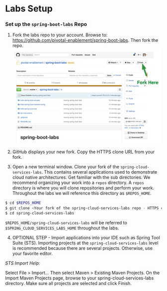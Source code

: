 
# Labs Setup

### Set up the `spring-boot-labs` Repo
1) Fork the labs repo to your account.  Browse to: https://github.com/pivotal-enablement/spring-boot-labs.  Then fork the repo.
![fork](images/fork.png "fork")

2) GitHub displays your new fork. Copy the HTTPS clone URL from your fork.

3) Open a new terminal window.  Clone your fork of the `spring-cloud-services-labs`.  This contains several applications used to demonstrate cloud native architectures.  Get familiar with the sub directories.  We recommend organizing your work into a `repos` directory.  A `repos` directory is where you will clone repositories and perform your work.  Throughout the labs we will reference this directory as `$REPOS_HOME`.

```bash
$ cd $REPOS_HOME
$ git clone <Your fork of the spring-cloud-services-labs repo - HTTPS clone URL>
$ cd spring-cloud-services-labs
```

`$REPOS_HOME/spring-cloud-services-labs` will be referred to `$SPRING_CLOUD_SERVICES_LABS_HOME` throughout the labs.

4) OPTIONAL STEP - Import applications into your IDE such as Spring Tool Suite (STS).  Importing projects at the `spring-cloud-services-labs` level is recommended because there are several projects. Otherwise, use your favorite editor.

*STS Import Help:*

Select File > Import... Then select Maven > Existing Maven Projects. On the Import Maven Projects page, browse to your spring-cloud-services-labs directory. Make sure all projects are selected and click Finish.
